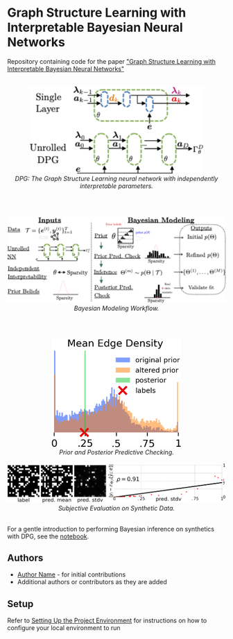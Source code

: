 # Graph Structure Learning with Interpretable Bayesian Neural Networks

Repository containing code for the paper ["Graph Structure Learning with Interpretable Bayesian Neural Networks"](http://link-to-your-paper.com)


<br>

<div align="center">
  <img src="figures/layer_and_unrolling.png" alt="The GSL neural network diagram", width="400">
  <br>
  <em>DPG: The Graph Structure Learning neural network with independently interpretable parameters.</em>
</div>

<br><br>

<div align="center">
  <img src="figures/bayes_dpg_workflow.png" alt="Bayesian workflow diagram", width="700">
  <br>
  <em>Bayesian Modeling Workflow.</em>
</div>

<br><br>

<div align="center">
  <img src="figures/predictive_check_histogram.png" alt="Predictive checking diagram", width="300">
  <br>
  <em>Prior and Posterior Predictive Checking.</em>
</div>

<br>

<div align="center">
  <img src="figures/synthetic_label_predMean_predStdv.png" alt="Predictive checking diagram">
  <br>
  <em>Subjective Evaluation on Synthetic Data.</em>
</div>

<br>


For a gentle introduction to performing Bayesian inference on synthetics with DPG, see the [notebook](notebooks/simple_dpg_example.ipynb).


## Authors

- [Author Name](mailto:myemail@gmail.com) - for initial contributions
- Additional authors or contributors as they are added

## Setup

Refer to [Setting Up the Project Environment](docs/setup.md) for instructions on how to configure your local environment to run

